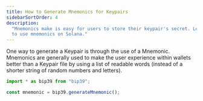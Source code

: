 ```yaml
---
title: How to Generate Mnemonics for Keypairs
sidebarSortOrder: 4
description:
  "Mnemonics make is easy for users to store their keypair's secret. Learn how
  to use mnemonics on Solana."
---
```


One way to generate a Keypair is through the use of a Mnemonic. Mnemonics are
generally used to make the user experience within wallets better than a Keypair
file by using a list of readable words (instead of a shorter string of random
numbers and letters).

```typescript filename="generate-mnemonic.ts" file=/code/content/cookbook/wallets/generate-mnemonic.ts#L1-L3
import * as bip39 from "bip39";

const mnemonic = bip39.generateMnemonic();
```
